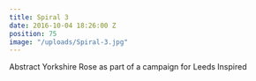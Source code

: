```yaml
---
title: Spiral 3
date: 2016-10-04 18:26:00 Z
position: 75
image: "/uploads/Spiral-3.jpg"
---
```


Abstract Yorkshire Rose as part of a campaign for Leeds Inspired